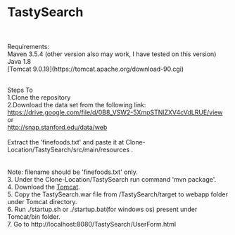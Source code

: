 # TastySearch
<br /> 
<br /> Requirements:
<br /> Maven 3.5.4 (other version also may work, I have tested on this version)
<br /> Java 1.8
<br /> [Tomcat 9.0.19](https://tomcat.apache.org/download-90.cgi)

<br /> Steps To 
<br /> 1.Clone the repository 
<br /> 2.Download the data set from the following link:
<br />   https://drive.google.com/file/d/0B8_VSW2-5XmpSTNlZXV4cVdLRUE/view
<br />   or
<br />   http://snap.stanford.edu/data/web
<br /> 
<br />   Extract the 'finefoods.txt' and paste it at Clone-Location/TastySearch/src/main/resources .
<br />   
<br />   Note: filename should be 'finefoods.txt' only.
<br /> 3. Under the Clone-Location/TastySearch run command 'mvn package'.
<br /> 4. Download the [Tomcat](https://tomcat.apache.org/download-90.cgi).
<br /> 5. Copy the TastySearch.war file from <Clone Location>/TastySearch/target to webapp folder under Tomcat directory.
<br /> 6. Run ./startup.sh or ./startup.bat(for windows os) present under Tomcat/bin folder.
<br /> 7. Go to http://localhost:8080/TastySearch/UserForm.html 

